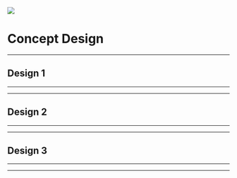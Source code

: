 ![](![capture](https://user-images.githubusercontent.com/46991362/52907989-96e95980-3292-11e9-8ae6-65fffd0363e4.PNG))

# **Concept Design**  

***
## **Design 1**

***

***
## **Design 2**

***

***
## **Design 3**

***

***
## 